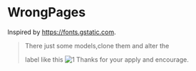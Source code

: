 # WrongPages
Inspired by https://fonts.gstatic.com.
> There just some models,clone them and alter the <div> label like this ![1](https://t.haima.red/?/images/2019/08/19/YUTtiTTndp/1.png)
Thanks for your apply and encourage.
